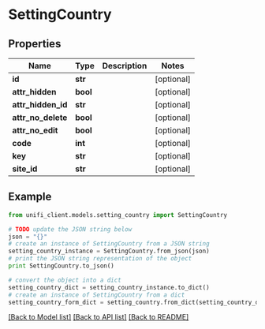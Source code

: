 # SettingCountry


## Properties

Name | Type | Description | Notes
------------ | ------------- | ------------- | -------------
**id** | **str** |  | [optional] 
**attr_hidden** | **bool** |  | [optional] 
**attr_hidden_id** | **str** |  | [optional] 
**attr_no_delete** | **bool** |  | [optional] 
**attr_no_edit** | **bool** |  | [optional] 
**code** | **int** |  | [optional] 
**key** | **str** |  | [optional] 
**site_id** | **str** |  | [optional] 

## Example

```python
from unifi_client.models.setting_country import SettingCountry

# TODO update the JSON string below
json = "{}"
# create an instance of SettingCountry from a JSON string
setting_country_instance = SettingCountry.from_json(json)
# print the JSON string representation of the object
print SettingCountry.to_json()

# convert the object into a dict
setting_country_dict = setting_country_instance.to_dict()
# create an instance of SettingCountry from a dict
setting_country_form_dict = setting_country.from_dict(setting_country_dict)
```
[[Back to Model list]](../README.md#documentation-for-models) [[Back to API list]](../README.md#documentation-for-api-endpoints) [[Back to README]](../README.md)


